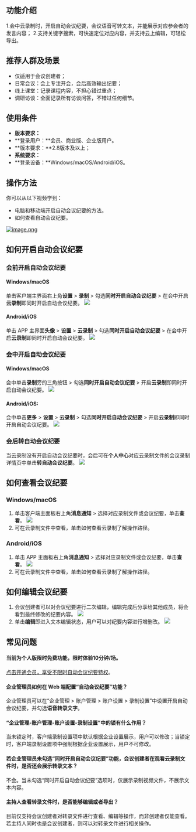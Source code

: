 ## 功能介绍

1.会中云录制时，开启自动会议纪要，会议语音可转文本，并能展示对应参会者的发言内容；
2.支持关键字搜索，可快速定位对应内容，并支持云上编辑，可轻松导出。


## 推荐人群及场景

- 仅适用于会议创建者；
- 日常会议：会上专注开会，会后高效输出纪要；
- 线上课堂：记录课程内容，不担心错过重点；
- 调研访谈：全面记录所有访谈问答，不错过任何细节。

## 使用条件
- **版本要求：**
 - **登录用户：**会员、商业版、企业版用户。
 - **版本要求：**2.8版本及以上；
- **系统要求：**
 - **登录设备：**Windows/macOS/Android/iOS。

## 操作方法
你可以从以下视频学到：
- 电脑和移动端开启自动会议纪要的方法。
- 如何查看自动会议纪要。

[![image.png](https://madialab-storage-1256380422.cos.ap-guangzhou.myqcloud.com/support-center/meeting-6080e4cbdaf3d.png)](http://dldir1.qq.com/download/support-center/product/自动会议纪要视频.MP4)

## 如何开启自动会议纪要

### 会前开启自动会议纪要

#### Windows/macOS
单击客户端主界面右上角**设置** > **录制** > 勾选**同时开启自动会议纪要** > 在会中开启**云录制**即同时开启自动会议纪要。
![](https://qcloudimg.tencent-cloud.cn/raw/1439e8b75cb3f1f060807f6c13a0b629.png)

#### Android/iOS
单击 APP 主界面**头像** > **设置** > **云录制** > 勾选**同时开启自动会议纪要** > 在会中开启**云录制**即同时开启自动会议纪要。
![](https://qcloudimg.tencent-cloud.cn/raw/a7b453757335b9c0c602d51acff75624.png)

### 会中开启自动会议纪要

#### Windows/macOS
会中单击**录制**旁的三角按钮 > 勾选**同时开启自动会议纪要** > 开启**云录制**即同时开启自动会议纪要。
![](https://qcloudimg.tencent-cloud.cn/raw/0706c5f30024452966f28f9ceba80c7b.png)

#### Android/iOS:
会中单击**更多** > **设置** > **云录制** > 勾选**同时开启自动会议纪要** > 开启**云录制**即同时开启自动会议纪要。
![](https://qcloudimg.tencent-cloud.cn/raw/13f2916783b9320dbbf94a44db8fab15.png)

### 会后转自动会议纪要
当云录制没有开启自动会议纪要时，会后可在**个人中心**对应云录制文件的会议录制详情页中单击**转自动会议纪要**。
![](https://qcloudimg.tencent-cloud.cn/raw/87013ceab24ed18754b18ddba361b582.png)

## 如何查看会议纪要
### Windows/macOS
1. 单击客户端主面板右上角**消息通知** > 选择对应录制文件或会议纪要，单击**查看**。
![](https://qcloudimg.tencent-cloud.cn/raw/76be01a5c660e30c8338cb6e27d4b251.png)
2. 可在云录制文件中查看，单击如何查看云录制了解操作路径。

### Android/iOS
1. 单击 APP 主面板右上角**消息通知** > 选择对应录制文件或会议纪要，单击**查看**。
![](https://qcloudimg.tencent-cloud.cn/raw/7d3cb5ef7d6b3b9f7829b5a864ea5a8b.png)
2. 可在云录制文件中查看，单击如何查看云录制了解操作路径。

## 如何编辑会议纪要
1. 会议创建者可以对会议纪要进行二次编辑，编辑完成后分享给其他成员，将会看到最终修改的纪要内容。
![](https://qcloudimg.tencent-cloud.cn/raw/6994ad318377045fd120ca3a3908cf68.png)
2. 单击**编辑**即进入文本编辑状态，用户可以对纪要内容进行增删改。
![](https://qcloudimg.tencent-cloud.cn/raw/9c8c353976e647c0a3fd5b71c559870b.png)

## 常见问题
#### 当前为个人版限时免费功能，限时体验10分钟/场。
[点击开通会员，享受不限时自动会议纪要特权](https://meeting.tencent.com/buy.html?open-vip=1)。

#### 企业管理员如何在 Web 端配置“自动会议纪要”功能？
企业管理员可以在“企业管理 > 账户管理 > 账户设置 > 录制设置”中设置开启自动会议纪要，并勾选**语音转录文字**。

#### “企业管理-账户管理-账户设置-录制设置”中的锁有什么作用？
当未锁定时，客户端录制设置项中默认根据企业设置展示，用户可以修改；当锁定时，客户端录制设置项中强制根据企业设置展示，用户不可修改。

#### 若企业管理员未勾选“同时开启自动会议纪要”功能，会议创建者在观看云录制文件时，是否还会展示转录文本？
不会。当未勾选“同时开启自动会议纪要”选项时，仅展示录制视频文件，不展示文本内容。

#### 主持人查看转录文件时，是否能够编辑或者导出？
目前仅支持会议创建者对转录文件进行查看、编辑等操作，而非创建者仅能查看。若主持人同时也是会议创建者，则可以对转录文件进行相关操作。
